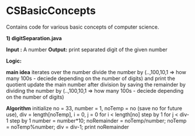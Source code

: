# CSBasicConcepts
Contains code for various basic concepts of computer science.


**1) digitSeparation.java**

**Input :** A number
**Output:** print separated digit of the given number

**Logic:**

**main idea**
  iterates over the number 
  divide the number by (..,100,10,1 => how many 100s - deciede depending on the number of digits) and print the quotient
  update the main number after division by saving the remainder by dividing the number by (..,100,10,1 => how many 100s - deciede depending on the number of digits)
  
**Algorithm**
  initialize no = 33, number = 1, noTemp = no (save no for future use), div = length[noTemp], i = 0, j = 0
  for i < length[no] step by 1
    for j < div-1 step by 1
      number = number*10;
    noRemainder = noTemp/number;
		noTemp = noTemp%number;
    div = div-1;
    print noRemainder
